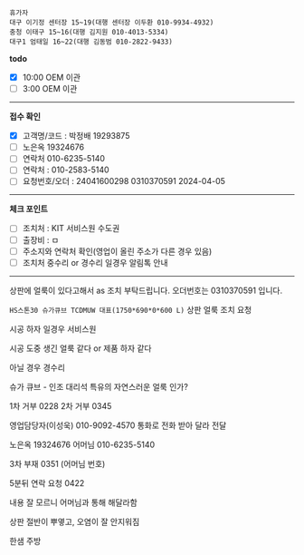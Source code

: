 ```
휴가자
대구 이기정 센터장 15~19(대행 센터장 이두환 010-9934-4932)
충청 이태구 15~16(대행 김지원 010-4013-5334)
대구1 엄태일 16~22(대행 김동범 010-2822-9433)
```

**todo**
- [x] 10:00 OEM 이관
- [ ] 3:00 OEM 이관
---
**접수 확인**
- [x] 고객명/코드 : 박정배 19293875
- [ ] 노은옥 19324676
- [ ] 연락처 010-6235-5140
- [ ] 연락처 : 010-2583-5140
- [ ] 요청번호/오더 : 24041600298 0310370591 2024-04-05
---
**체크 포인트**
- [ ] 조치처 : KIT 서비스원 수도권
- [ ] 출장비 : ㅁ
- [ ] 주소지와 연락처 확인(영업이 올린 주소가 다른 경우 있음)
- [ ] 조치처 중수리 or 경수리 일경우 알림톡 안내
---
상판에 얼룩이 있다고해서 as 조치 부탁드립니다. 오더번호는 0310370591 입니다.

`HS스톤30 슈가큐브 TCDMUW 대표(1750*690*0*600 L)`
상판 얼룩 조치 요청

시공 하자 일경우 서비스원

시공 도중 생긴 얼룩 같다 or 제품 하자 같다

아닐 경우 경수리

슈가 큐브 - 인조 대리석 특유의 자연스러운 얼룩 인가?

1차 거부 0228
2차 거부 0345

영업담당자(이성욱) 010-9092-4570
통화로 전화 받아 달라 전달

노은옥 19324676 어머님 010-6235-5140

3차 부재 0351 (어머님 번호)

5분뒤 연락 요청 0422

내용 잘 모르니 어머님과 통해 해달라함

상판 절반이 뿌옇고, 오염이 잘 안지워짐

한샘 주방

